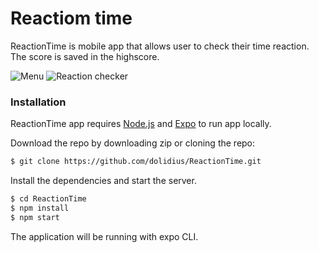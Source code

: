 # Reactiom time

ReactionTime is mobile app that allows user to check their time reaction. The score is saved in the highscore.


![Menu](https://i.imgur.com/E8qenN3.png)
![Reaction checker](https://i.imgur.com/e9Zuwp0.png)

### Installation

ReactionTime app requires [Node.js](https://nodejs.org/) and [Expo](https://expo.io/) to run app locally.

Download the repo by downloading zip or cloning the repo:

```sh
$ git clone https://github.com/dolidius/ReactionTime.git
```

Install the dependencies and start the server.

```sh
$ cd ReactionTime
$ npm install
$ npm start
```

The application will be running with expo CLI.
